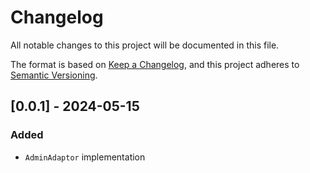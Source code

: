# Changelog

All notable changes to this project will be documented in this file.

The format is based on [Keep a Changelog], and this project adheres to
[Semantic Versioning].

## [0.0.1] - 2024-05-15

### Added

-   `AdminAdaptor` implementation

[keep a changelog]: https://keepachangelog.com/en/1.0.0/
[semantic versioning]: https://semver.org/spec/v2.0.0.html
